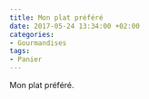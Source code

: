 ```yaml
---
title: Mon plat préféré
date: 2017-05-24 13:34:00 +02:00
categories:
- Gourmandises
tags:
- Panier
---
```


Mon plat préféré.
